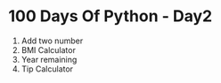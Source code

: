 # 100 Days Of Python - Day2

1. Add two number
2. BMI Calculator
3. Year remaining
4. Tip Calculator
